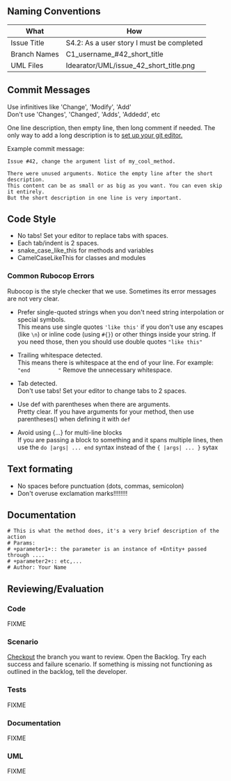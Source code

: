 ## Naming Conventions

<table>
<thead>
<tr><th>What</th><th>How</th></tr>
</thead>
<tbody>
<tr><td>Issue Title</td><td>S4.2: As a user story I must be completed</td></tr>
<tr><td>Branch Names</td><td>C1_username_#42_short_title</td>
<tr><td>UML Files</td><td>Idearator/UML/issue_42_short_title.png</td></tr>
</tbody>
</table>

## Commit Messages
Use infinitives like 'Change', 'Modify', 'Add'  
Don't use 'Changes', 'Changed', 'Adds', 'Addedd', etc

One line description, then empty line, then long comment if needed. The only way to add a long description is to [set up your git editor.](https://github.com/DevYah/coolsoft-13/wiki/Configuring-Your-Environment#git)

Example commit message:
```
Issue #42, change the argument list of my_cool_method.

There were unused arguments. Notice the empty line after the short description.
This content can be as small or as big as you want. You can even skip it entirely.
But the short description in one line is very important.
```
 
## Code Style
* No tabs! Set your editor to replace tabs with spaces.
* Each tab/indent is 2 spaces.
* snake_case_like_this for methods and variables
* CamelCaseLikeThis for classes and modules

### Common Rubocop Errors
Rubocop is the style checker that we use. Sometimes its error messages are not very clear.

* Prefer single-quoted strings when you don't need string interpolation or special symbols.  
  This means use single quotes `'like this'` if you don't use any escapes (like `\n`) or inline code (using `#{}`) or other things inside your string. If you need those, then you should use double quotes `"like this"`

* Trailing whitespace detected.  
  This means there is whitespace at the end of your line. For example: `"end         "`
  Remove the unnecessary whitespace.

* Tab detected.  
  Don't use tabs! Set your editor to change tabs to 2 spaces.

* Use def with parentheses when there are arguments.  
  Pretty clear. If you have arguments for your method, then use parentheses() when defining it with `def`

* Avoid using {...} for multi-line blocks  
  If you are passing a block to something and it spans multiple lines, then use the `do |args| ... end` syntax instead of the `{ |args| ... }` sytax

## Text formating
* No spaces before punctuation (dots, commas, semicolon)
* Don't overuse exclamation marks!!!!!!!!

## Documentation
```
# This is what the method does, it's a very brief description of the action
# Params:
# +parameter1+:: the parameter is an instance of +Entity+ passed through ....
# +parameter2+:: etc,...
# Author: Your Name
```

## Reviewing/Evaluation
### Code
FIXME
### Scenario
[Checkout](Git-CheatSheet#pull-other-branches) the branch you want to review. Open the Backlog. Try each success and failure scenario. If something is missing not functioning as outlined in the backlog, tell the developer.
### Tests
FIXME
### Documentation
FIXME
### UML
FIXME